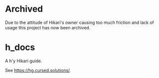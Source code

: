 # Archived

Due to the attitude of Hikari's owner causing too much friction and lack of usage this project has now been archived.

# h_docs

A h'y Hikari guide.

See <https://hg.cursed.solutions/>.
